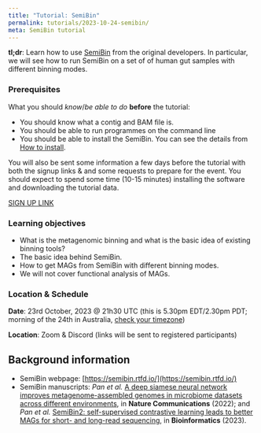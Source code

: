 ```yaml
---
title: "Tutorial: SemiBin"
permalink: tutorials/2023-10-24-semibin/
meta: SemiBin tutorial
---
```


**tl;dr**: Learn how to use
[SemiBin](https://github.com/BigDataBiology/SemiBin/) from the original
developers. In particular, we will see how to run SemiBin on a set of of human
gut samples with different binning modes.

### Prerequisites

What you should _know_/_be able to do_ **before** the tutorial:

- You should know what a contig and BAM file is.
- You should be able to run programmes on the command line
- You should be able to install the SemiBin. You can see the details from [How to install](https://semibin.readthedocs.io/en/latest/install/).

You will also be sent some information a few days before the tutorial with both the signup links &amp; and some requests to prepare for the event. You should expect to spend some time (10-15 minutes) installing the software and downloading the tutorial data.

[SIGN UP LINK](https://bit.ly/2023-10-24_semibin-tutorial)

### Learning objectives

- What is the metagenomic binning and what is the basic idea of existing binning tools?
- The basic idea behind SemiBin.
- How to get MAGs from SemiBin with different binning modes.
- We will not cover functional analysis of MAGs.

### Location &amp; Schedule

**Date**: 23rd October, 2023 @ 21h30 UTC (this is 5.30pm EDT/2.30pm PDT; morning of the 24th in Australia, [check your timezone](https://everytimezone.com/s/634a8987))

**Location**: Zoom &amp; Discord (links will be sent to registered participants)

## Background information

- SemiBin webpage: [https://semibin.rtfd.io/](https://semibin.rtfd.io/)
- SemiBin manuscripts: _Pan et al._ [A deep siamese neural network improves metagenome-assembled genomes in microbiome datasets across different environments](https://www.nature.com/articles/s41467-022-29843-y), in **Nature Communications** (2022); and _Pan et al._ [SemiBin2: self-supervised contrastive learning leads to better MAGs for short- and long-read sequencing](https://doi.org/10.1093/bioinformatics/btad209), in **Bioinformatics** (2023).

